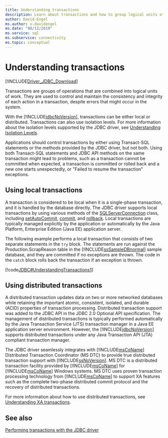 ```yaml
---
title: Understanding transactions
description: Learn about transactions and how to group logical units of work that need to maintain consistent data across multiple database operations.
author: David-Engel
ms.author: v-davidengel
ms.date: "08/12/2019"
ms.service: sql
ms.subservice: connectivity
ms.topic: conceptual
---
```


# Understanding transactions

[!INCLUDE[Driver_JDBC_Download](../../includes/driver_jdbc_download.md)]

Transactions are groups of operations that are combined into logical units of work. They are used to control and maintain the consistency and integrity of each action in a transaction, despite errors that might occur in the system.

With the [!INCLUDE[jdbcNoVersion](../../includes/jdbcnoversion_md.md)], transactions can be either local or distributed. Transactions can also use isolation levels. For more information about the isolation levels supported by the JDBC driver, see [Understanding Isolation Levels](../../connect/jdbc/understanding-isolation-levels.md).

Applications should control transactions by either using Transact-SQL statements or the methods provided by the JDBC driver, but not both. Using both Transact-SQL statements and JDBC API methods on the same transaction might lead to problems, such as a transaction cannot be committed when expected, a transaction is committed or rolled back and a new one starts unexpectedly, or "Failed to resume the transaction" exceptions.

## Using local transactions

A transaction is considered to be local when it is a single-phase transaction, and it is handled by the database directly. The JDBC driver supports local transactions by using various methods of the [SQLServerConnection](../../connect/jdbc/reference/sqlserverconnection-class.md) class, including [setAutoCommit](../../connect/jdbc/reference/setautocommit-method-sqlserverconnection.md), [commit](../../connect/jdbc/reference/commit-method-sqlserverconnection.md), and [rollback](../../connect/jdbc/reference/rollback-method.md). Local transactions are typically managed explicitly by the application or automatically by the Java Platform, Enterprise Edition (Java EE) application server.

The following example performs a local transaction that consists of two separate statements in the `try` block. The statements are run against the Production.ScrapReason table in the [!INCLUDE[ssSampleDBnormal](../../includes/sssampledbnormal-md.md)] sample database, and they are committed if no exceptions are thrown. The code in the `catch` block rolls back the transaction if an exception is thrown.

[!code[JDBC#UnderstandingTransactions1](../../connect/jdbc/codesnippet/Java/understanding-transactions_1.java)]

## Using distributed transactions

A distributed transaction updates data on two or more networked databases while retaining the important atomic, consistent, isolated, and durable (ACID) properties of transaction processing. Distributed transaction support was added to the JDBC API in the JDBC 2.0 Optional API specification. The management of distributed transactions is typically performed automatically by the Java Transaction Service (JTS) transaction manager in a Java EE application server environment. However, the [!INCLUDE[jdbcNoVersion](../../includes/jdbcnoversion_md.md)] supports distributed transactions under any Java Transaction API (JTA) compliant transaction manager.

The JDBC driver seamlessly integrates with [!INCLUDE[msCoName](../../includes/msconame-md.md)] Distributed Transaction Coordinator (MS DTC) to provide true distributed transaction support with [!INCLUDE[ssNoVersion](../../includes/ssnoversion-md.md)]. MS DTC is a distributed transaction facility provided by [!INCLUDE[msCoName](../../includes/msconame-md.md)] for [!INCLUDE[msCoName](../../includes/msconame-md.md)] Windows systems. MS DTC uses proven transaction processing technology from [!INCLUDE[msCoName](../../includes/msconame-md.md)] to support XA features such as the complete two-phase distributed commit protocol and the recovery of distributed transactions.

For more information about how to use distributed transactions, see [Understanding XA transactions](../../connect/jdbc/understanding-xa-transactions.md).

## See also

[Performing transactions with the JDBC driver](../../connect/jdbc/performing-transactions-with-the-jdbc-driver.md)
